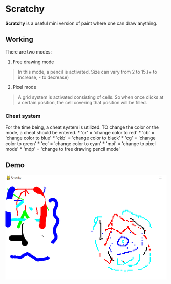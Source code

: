 # Scratchy
**Scratchy** is a useful mini version of paint where one can draw anything.

## Working
There are two modes:
1. Free drawing mode
> In this mode, a pencil is activated. Size can vary from 2 to 15.(+ to increase, - to decrease)
2. Pixel mode
> A grid system is activated consisting of cells. So when once clicks at a certain position, the cell covering that position will be filled.

### Cheat system
For the time being, a cheat system is utilized. TO change the color or the mode, a cheat should be entered.
    * 'cr' = 'change color to red'
    * 'cb' = 'change color to blue'
    * 'ckb' = 'change color to black'
    * 'cg' = 'change color to green'
    * 'cc' = 'change color to cyan'
    * 'mpi' = 'change to pixel mode'
    * 'mdp' = 'change to free drawing pencil mode'

## Demo
![Demo](demo.png)
